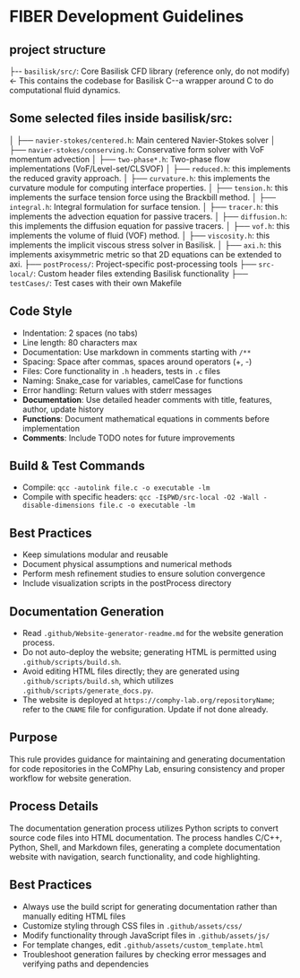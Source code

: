 # FIBER Development Guidelines

## project structure 
├-- `basilisk/src/`: Core Basilisk CFD library (reference only, do not modify) <- This contains the codebase for Basilisk C--a wrapper around C to do computational fluid dynamics. 
## Some selected files inside basilisk/src:
│   ├── `navier-stokes/centered.h`: Main centered Navier-Stokes solver
│   ├── `navier-stokes/conserving.h`: Conservative form solver with VoF momentum advection
│   ├── `two-phase*.h`: Two-phase flow implementations (VoF/Level-set/CLSVOF)
│   ├── `reduced.h`: this implements the reduced gravity approach. 
│   ├── `curvature.h`: this implements the curvature module for computing interface properties.
│   ├── `tension.h`: this implements the surface tension force using the Brackbill method.
│   ├── `integral.h`: Integral formulation for surface tension.
│   ├── `tracer.h`: this implements the advection equation for passive tracers.
│   ├── `diffusion.h`: this implements the diffusion equation for passive tracers.
│   ├── `vof.h`: this implements the volume of fluid (VOF) method.
│   ├── `viscosity.h`: this implements the implicit viscous stress solver in Basilisk.
│   ├── `axi.h`: this implements axisymmetric metric so that 2D equations can be extended to axi. 
├── `postProcess/`: Project-specific post-processing tools
├── `src-local/`: Custom header files extending Basilisk functionality
├── `testCases/`: Test cases with their own Makefile

## Code Style
- Indentation: 2 spaces (no tabs)
- Line length: 80 characters max
- Documentation: Use markdown in comments starting with `/**`
- Spacing: Space after commas, spaces around operators (+, -)
- Files: Core functionality in `.h` headers, tests in `.c` files
- Naming: Snake_case for variables, camelCase for functions
- Error handling: Return values with stderr messages
- **Documentation**: Use detailed header comments with title, features, author, update history
- **Functions**: Document mathematical equations in comments before implementation
- **Comments**: Include TODO notes for future improvements

## Build & Test Commands
- Compile: `qcc -autolink file.c -o executable -lm`
- Compile with specific headers: `qcc -I$PWD/src-local -O2 -Wall -disable-dimensions file.c -o executable -lm`


## Best Practices
- Keep simulations modular and reusable
- Document physical assumptions and numerical methods
- Perform mesh refinement studies to ensure solution convergence
- Include visualization scripts in the postProcess directory


## Documentation Generation

- Read `.github/Website-generator-readme.md` for the website generation process.
- Do not auto-deploy the website; generating HTML is permitted using `.github/scripts/build.sh`.
- Avoid editing HTML files directly; they are generated using `.github/scripts/build.sh`, which utilizes `.github/scripts/generate_docs.py`.
- The website is deployed at `https://comphy-lab.org/repositoryName`; refer to the `CNAME` file for configuration. Update if not done already. 

## Purpose

This rule provides guidance for maintaining and generating documentation for code repositories in the CoMPhy Lab, ensuring consistency and proper workflow for website generation.

## Process Details

The documentation generation process utilizes Python scripts to convert source code files into HTML documentation. The process handles C/C++, Python, Shell, and Markdown files, generating a complete documentation website with navigation, search functionality, and code highlighting.

## Best Practices

- Always use the build script for generating documentation rather than manually editing HTML files
- Customize styling through CSS files in `.github/assets/css/`
- Modify functionality through JavaScript files in `.github/assets/js/`
- For template changes, edit `.github/assets/custom_template.html`
- Troubleshoot generation failures by checking error messages and verifying paths and dependencies